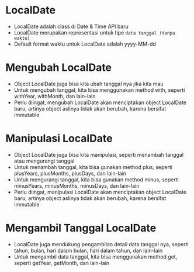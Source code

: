 # LocalDate

- LocalDate adalah class di Date & Time API baru
- LocalDate merupakan representasi untuk tipe `data tanggal (tanpa waktu)`
- Default format waktu untuk LocalDate adalah yyyy-MM-dd

# Mengubah LocalDate

- Object LocalDate juga bisa kita ubah tanggal nya jika kita mau
- Untuk mengubah tanggal, kita bisa menggunakan method with, seperti withYear, withMonth, dan lain-lain
- Perlu diingat, mengubah LocalDate akan menciptakan object LocalDate baru, artinya object aslinya tidak akan berubah, karena bersifat immutable

# Manipulasi LocalDate

- Object LocalDate juga bisa kita manipulasi, seperti menambah tanggal atau mengurangi tanggal
- Untuk menambah tanggal, kita bisa gunakan method plus, seperti plusYears, plusMonths, plusDays, dan lain-lain
- Untuk mengurangi tanggal, kita bisa gunakan method minus, seperti minusYears, minusMonths, minusDays, dan lain-lain
- Perlu diingat, manipulasi LocalDate akan menciptakan object LocalDate baru, artinya object aslinya tidak akan berubah, karena bersifat immutable

# Mengambil Tanggal LocalDate

- LocalDate juga mendukung pengambilan detail data tanggal nya, seperti tahun, bulan, hari dalam bulan, hari dalam tahun, dan lain-lain
- Untuk mengambil data tanggal, kita bisa menggunakan method get, seperti getYear, getMonth, dan lain-lain